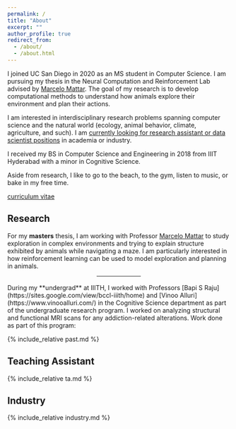 ```yaml
---
permalink: /
title: "About"
excerpt: ""
author_profile: true
redirect_from: 
  - /about/
  - /about.html
---
```


I joined UC San Diego in 2020 as an MS student in Computer Science. I am pursuing my thesis in the Neural Computation and Reinforcement Lab advised by [Marcelo Mattar](https://mattarlab.ucsd.edu). The goal of my research is to develop computational methods to understand how animals explore their environment and plan their actions.

I am interested in interdisciplinary research problems spanning computer science and the natural world (ecology, animal behavior, climate, agriculture, and such). I am <u>currently looking for research assistant or data scientist positions</u> in academia or industry.

I received my BS in Computer Science and Engineering in 2018 from IIIT Hyderabad with a minor in Cognitive Science.

[//]: # (Visit [Past]&#40;past&#41; for more.)

Aside from research, I like to go to the beach, to the gym, listen to music, or bake in my free time.

[//]: # (Check out my [Bookshelf]&#40;bookshelf.md&#41; to know more.)

[curriculum vitae ](cv)


[//]: # (Research)
[//]: # (I am interested in interdisciplinary research problems spanning computer science and naturalistic world &#40;particularly ecology, ethology, and earth sciences&#41;. I like to use a combination of experimental, observational and computational approaches to understand and decipher hidden structure in the natural world.)

Research
--------
For my **masters** thesis, I am working with Professor [Marcelo Mattar](https://mattarlab.ucsd.edu) to study exploration in complex environments and trying to explain structure exhibited by animals while navigating a maze. I am particularly interested in how reinforcement learning can be used to model exploration and planning in animals.

<div><hr style="width:20%; margin: auto"></div>
<br/>
During my **undergrad** at IIITH, I worked with Professors [Bapi S Raju](https://sites.google.com/view/bccl-iiith/home) and [Vinoo Alluri](https://www.vinooalluri.com/) in the Cognitive Science department as part of the undergraduate research program. I worked on analyzing structural and functional MRI scans for any addiction-related alterations. Work done as part of this program:

{% include_relative past.md %}


Teaching Assistant
------------------
{% include_relative ta.md %}


Industry
--------
{% include_relative industry.md %}
